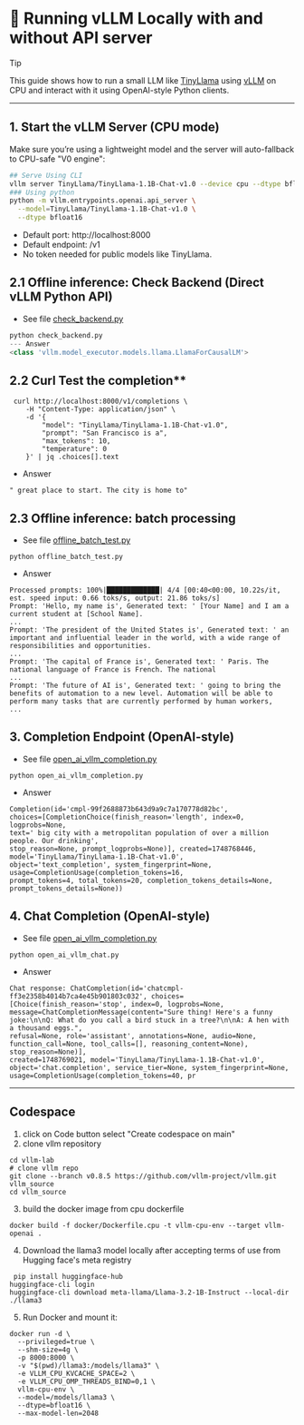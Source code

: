 # 🦙 Running vLLM Locally with and without API server

>[!TIP]
>This guide shows how to run a small LLM like [TinyLlama](https://huggingface.co/TinyLlama/TinyLlama-1.1B-Chat-v1.0) using [vLLM](https://github.com/vllm-project/vllm) on CPU and interact with it using OpenAI-style Python clients.
>
---

## 1. Start the vLLM Server (CPU mode)

Make sure you’re using a lightweight model and the server will auto-fallback to CPU-safe "V0 engine":

```bash
## Serve Using CLI
vllm server TinyLlama/TinyLlama-1.1B-Chat-v1.0 --device cpu --dtype bfloat16
### Using python 
python -m vllm.entrypoints.openai.api_server \
  --model=TinyLlama/TinyLlama-1.1B-Chat-v1.0 \
  --dtype bfloat16
```
- Default port: http://localhost:8000
- Default endpoint: /v1
- No token needed for public models like TinyLlama.

## 2.1 Offline inference: Check Backend (Direct vLLM Python API)
- See file [check_backend.py](./check_backend.py)
```python
python check_backend.py
--- Answer
<class 'vllm.model_executor.models.llama.LlamaForCausalLM'>
```
## 2.2 Curl Test the completion**
```
 curl http://localhost:8000/v1/completions \
    -H "Content-Type: application/json" \
    -d '{
        "model": "TinyLlama/TinyLlama-1.1B-Chat-v1.0",
        "prompt": "San Francisco is a",
        "max_tokens": 10,
        "temperature": 0
    }' | jq .choices[].text
``` 
- Answer
```
" great place to start. The city is home to"
```
## 2.3  Offline inference: batch processing 
- See file [offline_batch_test.py](./offline_batch_test.py)
```nginx
python offline_batch_test.py
```
- Answer
```nginx
Processed prompts: 100%|█████████████| 4/4 [00:40<00:00, 10.22s/it, est. speed input: 0.66 toks/s, output: 21.86 toks/s]
Prompt: 'Hello, my name is', Generated text: ' [Your Name] and I am a current student at [School Name].
...
Prompt: 'The president of the United States is', Generated text: ' an important and influential leader in the world, with a wide range of responsibilities and opportunities.
...
Prompt: 'The capital of France is', Generated text: ' Paris. The national language of France is French. The national
...
Prompt: 'The future of AI is', Generated text: ' going to bring the benefits of automation to a new level. Automation will be able to perform many tasks that are currently performed by human workers,
...

```
## 3. Completion Endpoint (OpenAI-style)
- See file [open_ai_vllm_completion.py](./open_ai_vllm_completion.py)
```nginx
python open_ai_vllm_completion.py
```
- Answer
```nginx
Completion(id='cmpl-99f2688873b643d9a9c7a170778d82bc', 
choices=[CompletionChoice(finish_reason='length', index=0, logprobs=None, 
text=' big city with a metropolitan population of over a million people. Our drinking', 
stop_reason=None, prompt_logprobs=None)], created=1748768446, model='TinyLlama/TinyLlama-1.1B-Chat-v1.0', 
object='text_completion', system_fingerprint=None, usage=CompletionUsage(completion_tokens=16, 
prompt_tokens=4, total_tokens=20, completion_tokens_details=None, prompt_tokens_details=None))
```
## 4. Chat Completion (OpenAI-style)
- See file [open_ai_vllm_completion.py](./open_ai_vllm_chat.py)
```nginx
python open_ai_vllm_chat.py
```
- Answer
```nginx
Chat response: ChatCompletion(id='chatcmpl-ff3e2358b4014b7ca4e45b901803c032', choices=[Choice(finish_reason='stop', index=0, logprobs=None, 
message=ChatCompletionMessage(content="Sure thing! Here's a funny joke:\n\nQ: What do you call a bird stuck in a tree?\n\nA: A hen with a thousand eggs.", 
refusal=None, role='assistant', annotations=None, audio=None, function_call=None, tool_calls=[], reasoning_content=None), stop_reason=None)], 
created=1748769021, model='TinyLlama/TinyLlama-1.1B-Chat-v1.0', object='chat.completion', service_tier=None, system_fingerprint=None, 
usage=CompletionUsage(completion_tokens=40, pr
```
---
## Codespace
1. click on Code button select "Create codespace on main"
2. clone vllm repository
```nginx
cd vllm-lab
# clone vllm repo
git clone --branch v0.8.5 https://github.com/vllm-project/vllm.git vllm_source
cd vllm_source
```
3. build the docker image from cpu dockerfile
```
docker build -f docker/Dockerfile.cpu -t vllm-cpu-env --target vllm-openai .
```
4. Download the llama3 model locally after accepting terms of use from Hugging face's meta registry

```
 pip install huggingface-hub
huggingface-cli login
huggingface-cli download meta-llama/Llama-3.2-1B-Instruct --local-dir ./llama3
```   
5. Run Docker and mount it:

```nginx
docker run -d \
  --privileged=true \
  --shm-size=4g \
  -p 8000:8000 \
  -v "$(pwd)/llama3:/models/llama3" \
  -e VLLM_CPU_KVCACHE_SPACE=2 \
  -e VLLM_CPU_OMP_THREADS_BIND=0,1 \
  vllm-cpu-env \
  --model=/models/llama3 \
  --dtype=bfloat16 \
  --max-model-len=2048
```

